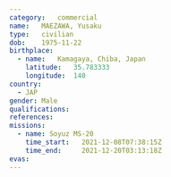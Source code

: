 ```yaml
---
category:	commercial
name:	MAEZAWA, Yusaku
type:	civilian
dob:	1975-11-22
birthplace:
  - name:	Kamagaya, Chiba, Japan
    latitude:	35.783333
    longitude:	140
country:
  - JAP
gender:	Male
qualifications:
references:
missions:
  - name: Soyuz MS-20
    time_start:   2021-12-08T07:38:15Z
    time_end:     2021-12-20T03:13:18Z
evas:
---
```

